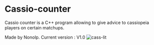 # Cassio-counter
Cassio counter is a C++ program allowing to give advice to cassiopeia players on certain matchups.


Made by Nonolp.
Current version : V1.0
![cass-lit](https://github.com/Nonolp/Cassio-counter/assets/78102501/4dbfee18-c049-4fdf-b498-2d49e8b4ce86)


